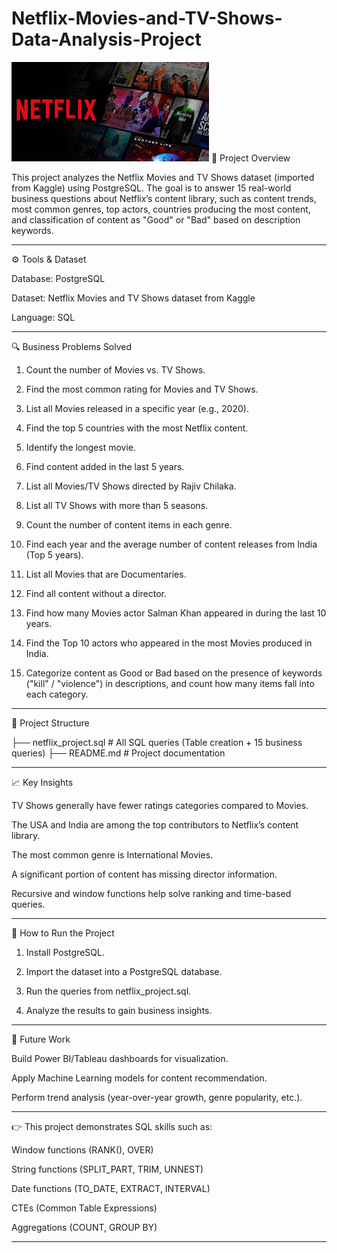 # Netflix-Movies-and-TV-Shows-Data-Analysis-Project

![Netflix Logo](https://github.com/hithesh-27/Netflix-Movies-and-TV-Shows-Data-Analysis-Project/blob/main/netflix_image.jpeg)
📝 Project Overview

This project analyzes the Netflix Movies and TV Shows dataset (imported from Kaggle) using PostgreSQL.
The goal is to answer 15 real-world business questions about Netflix’s content library, such as content trends, most common genres, top actors, countries producing the most content, and classification of content as "Good" or "Bad" based on description keywords.


---

⚙ Tools & Dataset

Database: PostgreSQL

Dataset: Netflix Movies and TV Shows dataset from Kaggle

Language: SQL



---

🔍 Business Problems Solved

1. Count the number of Movies vs. TV Shows.


2. Find the most common rating for Movies and TV Shows.


3. List all Movies released in a specific year (e.g., 2020).


4. Find the top 5 countries with the most Netflix content.


5. Identify the longest movie.


6. Find content added in the last 5 years.


7. List all Movies/TV Shows directed by Rajiv Chilaka.


8. List all TV Shows with more than 5 seasons.


9. Count the number of content items in each genre.


10. Find each year and the average number of content releases from India (Top 5 years).


11. List all Movies that are Documentaries.


12. Find all content without a director.


13. Find how many Movies actor Salman Khan appeared in during the last 10 years.


14. Find the Top 10 actors who appeared in the most Movies produced in India.


15. Categorize content as Good or Bad based on the presence of keywords ("kill" / "violence") in descriptions, and count how many items fall into each category.




---

📂 Project Structure

├── netflix_project.sql     # All SQL queries (Table creation + 15 business queries)
├── README.md               # Project documentation


---

📈 Key Insights

TV Shows generally have fewer ratings categories compared to Movies.

The USA and India are among the top contributors to Netflix’s content library.

The most common genre is International Movies.

A significant portion of content has missing director information.

Recursive and window functions help solve ranking and time-based queries.



---

🚀 How to Run the Project

1. Install PostgreSQL.


2. Import the dataset into a PostgreSQL database.


3. Run the queries from netflix_project.sql.


4. Analyze the results to gain business insights.




---

🌟 Future Work

Build Power BI/Tableau dashboards for visualization.

Apply Machine Learning models for content recommendation.

Perform trend analysis (year-over-year growth, genre popularity, etc.).



---

👉 This project demonstrates SQL skills such as:

Window functions (RANK(), OVER)

String functions (SPLIT_PART, TRIM, UNNEST)

Date functions (TO_DATE, EXTRACT, INTERVAL)

CTEs (Common Table Expressions)

Aggregations (COUNT, GROUP BY)



---


